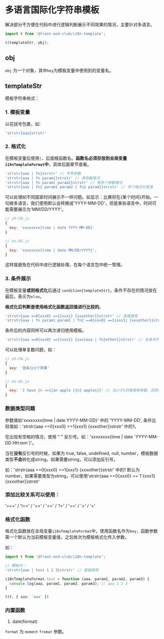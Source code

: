 # 多语言国际化字符串模板

解决部分不方便在代码中进行逻辑判断展示不同效果的情况，主要针对多语言。

``` javascript
import t from '@front-end-club/i18n-template';

t(templateStr, obj);
```

## obj

`obj` 为一个对象，其中`key`为模板变量中使用到的变量名。

## templateStr

模板字符串格式：

### 1. 模板变量

以花括号包裹，如:

``` javascript
'strstr{aaa}strstr'
```

### 2. 格式化

在模板变量后使用`|`，后面根函数名。**函数名必须存放到全局变量`i18nTemplateFormat`中**，具体后面章节查看。

``` javascript
'strstr{aaa | fn}strstr' // 不带参数
'strstr{aaa | fn param1}strstr' // 带参数情况
'strstr{aaa | fn param1 param2}strstr' // 带多个参数情况
'strstr{aaa | fn1 param1 param2 | fn2 param1}strstr' // 多个格式化管道
```

可以处理如不同国家时间展示不一样问题。如显示：比赛将在{某个时间}开始。一句做多语言，我们使用默认会转换成'YYYY-MM-DD'，但是某些语言中，时间可能需要展示为'MM/DD/YYYY'。

``` javascript
// zh-CN.js
{
  key: 'xxxxxxxx{time | date YYYY-MM-DD}'
}

// en-US.js
{
  key: 'xxxxxxxx{time | date MM/DD/YYYY}',
}
```

这样就避免在代码中进行逻辑处理，在每个语言包中统一管理。

### 3. 条件展示

在模板变量**或则格式化**后通过 `condition{templateStr}`，条件不存在的情况放在最后，表示为`else`。

**格式化后判断是使用格式化函数返回值进行比较的**。

``` javascript
'strstr{aaa ==0{xxx0} ==1{xxx1} {xxxother}}strstr' // 直接使用
'strstr{aaa | fn param1 param2 | fn2 ==0{xxx0} ==1{xxx1} {xxxother}}strstr' // 格式化后判断
```

条件后的内容同样可以再次递归使用模板。

```javascript
'strstr{aaa ==0{xxx0} ==1{xxx1} {xxx{aaa | fn}other}}strstr' // 在条件内容中再次使用模板
```

可以处理单复数问题，如：

``` javascript
// zh-CN.js
{
  key: '我有{n}个苹果'
}

// en-US.js
{
  key: 'I have {n <=1{an apple {{n} apples}}' // 当小于1时候使用单数，否则使用复数
}
```

### 数据类型问题


参数值如'xxxxxxxx{time | date YYYY-MM-DD}' 中的 'YYYY-MM-DD', 条件比较值如：'strstr{aaa ==0{xxx0} ==1{xxx1} {xxxother}}strstr' 中的1。

在出现有空格的情况，使用 "\`" 反引号。如：'xxxxxxxx{time | date \`YYYY-MM-DD HH:mm\`}'。

当在**没有**反引号的时候，如果为 true, false, undefined, null, number，模板数据类型**不会**转化成string，如果需要string，可以添加反引号。

如：'strstr{aaa ==0{xxx0} ==1{xxx1} {xxxother}}strstr' 中的1 默认为number，如果需要类型为string，可以使用'strstr{aaa ==0{xxx0} ==\`1\`{xxx1} {xxxother}}strstr'

### 添加比较关系可以使用：

'===' / '!==' / '>=' / '<=' / '!=' / '==' / '>' / '<'

### 格式化函数

格式化函数放在全局变量`i18nTemplateFormat`中，使用函数名作为`key`，函数参数第一个默认为当前模板变量值，之后依次为模板格式化传入参数。

如：

``` javascript
import t from '@front-end-club/i18n-template';

// 模板为：
'strstr{aaa | test 1 2 3}strstr' // 直接使用

i18nTemplateFormat.test = function (aaa, param1, param2, param3) {
  console.log(aaa, param1, param2, param3); // aaa 1 2 3
}

t(t, { aaa: 'aaa' })
```


### 内置函数

1. date(format)

`format` 为 `moment` `fromat` 参数。